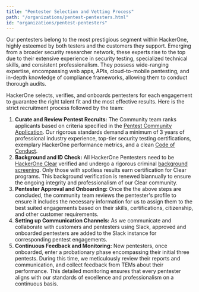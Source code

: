 ```yaml
---
title: "Pentester Selection and Vetting Process"
path: "/organizations/pentest-pentesters.html"
id: "organizations/pentest-pentesters"
---
```


Our pentesters belong to the most prestigious segment within HackerOne, highly esteemed by both testers and the customers they support. Emerging from a broader security researcher network, these experts rise to the top due to their extensive experience in security testing, specialized technical skills, and consistent professionalism. They possess wide-ranging expertise, encompassing web apps, APIs, cloud-to-mobile pentesting, and in-depth knowledge of compliance frameworks, allowing them to conduct thorough audits.

HackerOne selects, verifies, and onboards pentesters for each engagement to guarantee the right talent fit and the most effective results. Here is the strict recruitment process followed by the team: 

1. **Curate and Review Pentest Recruits:** The Community team ranks applicants based on criteria specified in the [Pentest Community Application](https://www.hackerone.com/hackers/pentest-community-application). Our rigorous standards demand a minimum of 3 years of professional industry experience, top-tier security testing certifications, exemplary HackerOne performance metrics, and a clean [Code of Conduct](https://www.hackerone.com/disclosure-guidelines).
2. **Background and ID Check:** All HackerOne Pentesters need to be [HackerOne Clear](/hackers/hackerone-clear.html) verified and undergo a rigorous criminal [background screening](/hackers/background-checks.html). Only those with spotless results earn certification for Clear programs. This background verification is renewed biannually to ensure the ongoing integrity and professionalism of our Clear community.
3. **Pentester Approval and Onboarding:** Once the the above steps are concluded, the community team reviews the pentester's profile to ensure it includes the necessary information for us to assign them to the best suited engagements based on their skills, certifications, citizenship, and other customer requirements.
4. **Setting up Communication Channels:** As we communicate and collaborate with customers and pentesters using Slack, approved and onboarded pentesters are added to the Slack instance for corresponding pentest engagements.
5. **Continuous Feedback and Monitoring:** New pentesters, once onboarded, enter a probationary phase encompassing their initial three pentests. During this time, we meticulously review their reports and communication, and collect feedback from TEMs about their performance. This detailed monitoring ensures that every pentester aligns with our standards of excellence and professionalism on a continuous basis.
